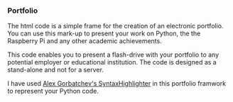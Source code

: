 ### Portfolio
The html code is a simple frame for the creation of an electronic portfolio.
You can use this mark-up to present your work on Python, the the Raspberry Pi and any other academic achievements.

This code enables you to present a flash-drive with your portfolio to any potential employer or educational institution. The code is designed as a stand-alone and not for a server.

I have used [Alex Gorbatchev's SyntaxHighlighter](http://alexgorbatchev.com/SyntaxHighlighter/) in this portfolio framwork to represent your Python code.
